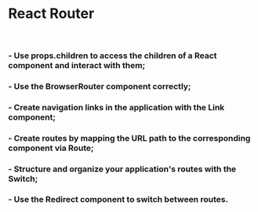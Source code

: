 # React Router
<br />

### - Use props.children to access the children of a React component and interact with them;
### - Use the BrowserRouter component correctly;
### - Create navigation links in the application with the Link component;
### - Create routes by mapping the URL path to the corresponding component via Route;
### - Structure and organize your application's routes with the Switch;
### - Use the Redirect component to switch between routes.